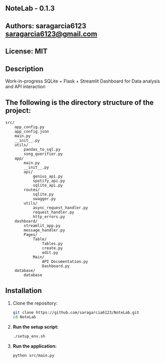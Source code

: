 
## NoteLab - 0.1.3
## Authors: saragarcia6123 <saragarcia6123@gmail.com>
## License: MIT

## Description
Work-in-progress SQLite + Flask + Streamlit Dashboard for Data analysis and API interaction

## The following is the directory structure of the project:
```
src/
    app_config.py
    app_config.json
    main.py
    __init__.py
    utils/
        pandas_to_sql.py
        song_querifier.py
    app/
        main.py
        __init__.py
        api/
            genius_api.py
            spotify_api.py
            sqlite_api.py
        routes/
            sqlite.py
            swagger.py
        utils/
            async_request_handler.py
            request_handler.py
            http_errors.py
    dashboard/
        streamlit_app.py
        message_handler.py
        Pages/
            Table/
                Tables.py
                create.py
                edit.py
            Main/
                API Documentation.py
                Dashboard.py
    database/
        database

```

## Installation

1. Clone the repository:
    ```bash
    git clone https://github.com/saragarcia6123/NoteLab.git
    cd NoteLab
    ```

2. **Run the setup script:**
   ```sh
   ./setup_env.sh
   ```

3. **Run the application:**
   ```sh
   python src/main.py
   ```

